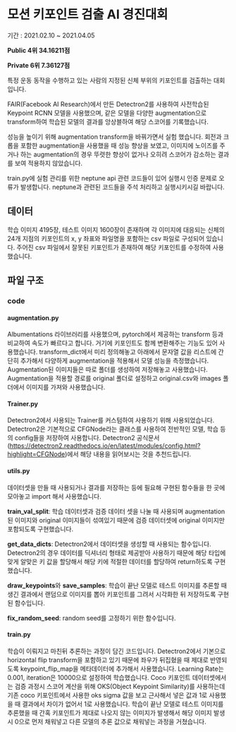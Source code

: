 # 모션 키포인트 검출 AI 경진대회

기간 : 2021.02.10 ~ 2021.04.05

**Public 4위 34.16211점**

**Private 6위 7.36127점**

특정 운동 동작을 수행하고 있는 사람의 지정된 신체 부위의 키포인트를 검출하는 대회입니다. 

FAIR(Facebook AI Research)에서 만든 Detectron2를 사용하여 사전학습된 Keypoint RCNN 모델을 사용했으며, 같은 모델을 다양한 augmentation으로 transform하여 학습된 모델의 결과를 앙상블하여 해당 스코어를 기록했습니다.

성능을 높이기 위해 augmentation transform을 바꿔가면서 실험 했습니다. 회전과 크롭을 포함한 augmentation을 사용했을 때 성능 향상을 보였고, 이미지에 노이즈를 주거나 하는 augmentation의 경우 뚜렷한 향상이 없거나 오히려 스코어가 감소하는 결과를 보여 적용하지 않았습니다.

train.py에 실험 관리를 위한 neptune api 관련 코드들이 있어 실행시 인증 문제로 오류가 발생합니다. neptune과 관련된 코드들을 주석 처리하고 실행시키시길 바랍니다.



## 데이터

학습 이미지 4195장, 테스트 이미지 1600장이 존재하며 각 이미지에 대응되는 신체의 24개 지점의 키포인트의 x, y 좌표와 파일명을 포함하는 csv 파일로 구성되어 있습니다. 주어진 csv 파일에서 잘못된 키포인트가 존재하여 해당 키포인트를 수정하여 사용했습니다.



## 파일 구조

### code

#### augmentation.py

Albumentations 라이브러리를 사용했으며, pytorch에서 제공하는 transform 등과 비교하여 속도가 빠르다고 합니다. 거기에 키포인트도 함께 변환해주는 기능도 있어 사용했습니다.
transform_dict에서 미리 정의해놓고 아래에서 문자열 값을 리스트에 간단히 추가해서 다양하게 augmentation을 적용해서 모델 성능을 측정했습니다. Augmentation된 이미지들은 따로 폴더를 생성하여 저장해놓고 사용했습니다. Augmentation을 적용할 경로를 original 폴더로 설정하고 original.csv와 images 폴더에서 이미지를 가져와 사용했습니다.

#### Trainer.py

Detectron2에서 사용되는 Trainer를 커스텀하여 사용하기 위해 사용되었습니다. Detectron2은 기본적으로 CFGNode라는 클래스를 사용하여 전반적인 모델, 학습 등의 config들을 저장하여 사용합니다. Detectron2 공식문서(https://detectron2.readthedocs.io/en/latest/modules/config.html?highlight=CFGNode)에서 해당 내용을 읽어보시는 것을 추천드립니다.

#### utils.py

데이터셋을 만들 때 사용되거나 결과를 저장하는 등에 필요해 구현된 함수들을 한 곳에 모아놓고 import 해서 사용했습니다.

**train_val_split**: 학습 데이터셋과 검증 데이터 셋을 나눌 때 사용되며 augmentation된 이미지와 original 이미지들이 섞여있기 때문에 검증 데이터셋에 original 이미지만 포함되도록 구현했습니다.

**get_data_dicts**: Detectron2에서 데이터셋을 생성할 때 사용되는 함수입니다. Detectron2의 경우 데이터를 딕셔너리 형태로 제공받아 사용하기 때문에 해당 타입에 맞게 알맞은 키 값을 할당해서 해당 키에 적절한 데이터를 할당하여 return하도록 구현했습니다.

**draw_keypoints**와 **save_samples**: 학습이 끝난 모델로 테스트 이미지를 추론할 때 생긴 결과에서 랜덤으로 이미지를 뽑아 키포인트를 그려서 시각화한 뒤 저장하도록 구현된 함수입니다.

**fix_random_seed**: random seed를 고정하기 위한 함수입니다.

#### train.py

학습이 이뤄지고 마친뒤 추론하는 과정이 담긴 코드입니다.
Detectron2에서 기본으로 horizontal flip transform을 포함하고 있기 때문에 좌우가 뒤집혔을 때 제대로 반영되도록 keypoint_flip_map을 메타데이터에 추가해서 사용했습니다.
Learning Rate는 0.001, iteration은 10000으로 설정하여 학습했습니다.
Coco 키포인트 데이터셋에서는 검증 과정시 스코어 계산을 위해 OKS(Object Keypoint Similarity)를 사용하는데 기존 coco 키포인트에서 사용한 oks sigma 값을 보고 근사해서 넣은 값과 1로 사용했을 때 결과에서 차이가 없어서 1로 사용했습니다.
학습이 끝난 모델로 테스트 이미지를 추론했을 때 간혹 키포인트가 제대로 나오지 않는 이미지가 발생해서 해당 이미지 발생시 0으로 먼저 채워넣고 다른 모델의 추론 값으로 채워넣는 과정을 거쳤습니다.

